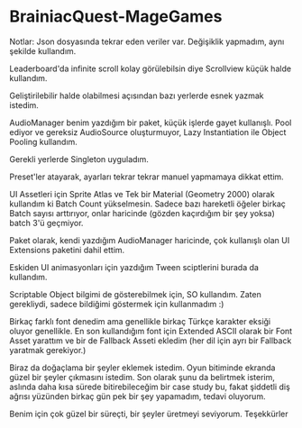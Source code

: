 # BrainiacQuest-MageGames
 
Notlar:
Json dosyasında tekrar eden veriler var. Değişiklik yapmadım, aynı şekilde kullandım.


Leaderboard'da infinite scroll kolay görülebilsin diye Scrollview küçük halde kullandım.


Geliştirilebilir halde olabilmesi açısından bazı yerlerde esnek yazmak istedim.


AudioManager benim yazdığım bir paket, küçük işlerde gayet kullanışlı. Pool ediyor ve gereksiz AudioSource oluşturmuyor, Lazy Instantiation ile Object Pooling kullandım.


Gerekli yerlerde Singleton uyguladım.


Preset'ler atayarak, ayarları tekrar tekrar manuel yapmamaya dikkat ettim.


UI Assetleri için Sprite Atlas ve Tek bir Material (Geometry 2000) olarak kullandım ki Batch Count yükselmesin. Sadece bazı hareketli öğeler birkaç Batch sayısı arttırıyor, onlar haricinde (gözden kaçırdığım bir şey yoksa) batch 3'ü geçmiyor.


Paket olarak, kendi yazdığım AudioManager haricinde, çok kullanışlı olan UI Extensions paketini dahil ettim.


Eskiden UI animasyonları için yazdığım Tween sciptlerini burada da kullandım.


Scriptable Object bilgimi de gösterebilmek için, SO kullandım. Zaten gerekliydi, sadece bildiğimi göstermek için kullanmadım :)


Birkaç farklı font denedim ama genellikle birkaç Türkçe karakter eksiği oluyor genellikle. En son kullandığım font için Extended ASCII olarak bir Font Asset yarattım ve bir de Fallback Asseti ekledim (her dil için ayrı bir Fallback yaratmak gerekiyor.)


Biraz da doğaçlama bir şeyler eklemek istedim. Oyun bitiminde ekranda güzel bir şeyler çıkmasını istedim.
Son olarak şunu da belirtmek isterim, aslında daha kısa sürede bitirebileceğim bir case study bu, fakat şiddetli diş ağrısı yüzünden birkaç gün pek bir şey yapamadım, tedavi oluyorum.


Benim için çok güzel bir süreçti, bir şeyler üretmeyi seviyorum.
Teşekkürler
